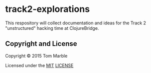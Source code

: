 # track2-explorations

This respository will collect documentation and ideas
for the Track 2 "unstructured" hacking time at ClojureBridge.

## Copyright and License

Copyright © 2015 Tom Marble

Licensed under the [MIT](http://opensource.org/licenses/MIT) [LICENSE](LICENSE)

